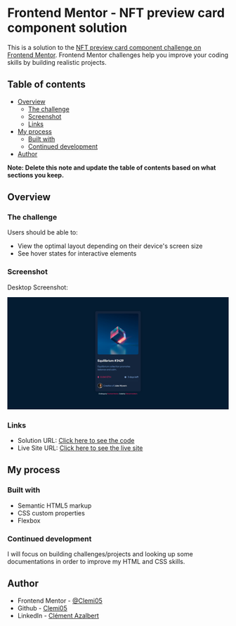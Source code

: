 # Frontend Mentor - NFT preview card component solution

This is a solution to the [NFT preview card component challenge on Frontend Mentor](https://www.frontendmentor.io/challenges/nft-preview-card-component-SbdUL_w0U). Frontend Mentor challenges help you improve your coding skills by building realistic projects.

## Table of contents

- [Overview](#overview)
  - [The challenge](#the-challenge)
  - [Screenshot](#screenshot)
  - [Links](#links)
- [My process](#my-process)
  - [Built with](#built-with)
  - [Continued development](#continued-development)
- [Author](#author)

**Note: Delete this note and update the table of contents based on what sections you keep.**

## Overview

### The challenge

Users should be able to:

- View the optimal layout depending on their device's screen size
- See hover states for interactive elements

### Screenshot

Desktop Screenshot:

![Desktop Screenshot](./images/screenshot-nft-preview-card-component_desktop.png)


### Links

- Solution URL: [Click here to see the code](https://github.com/Clemi05/nft-card-frontend-mentors)
- Live Site URL: [Click here to see the live site](https://clemi05.github.io/nft-card-frontend-mentors/)

## My process

### Built with

- Semantic HTML5 markup
- CSS custom properties
- Flexbox

### Continued development

I will focus on building challenges/projects and looking up some documentations
in order to improve my HTML and CSS skills.

## Author

- Frontend Mentor - [@Clemi05](https://www.frontendmentor.io/profile/Clemi05)
- Github - [Clemi05](https://github.com/Clemi05)
- LinkedIn - [Clément Azalbert](https://www.linkedin.com/in/clement-azalbert/)
